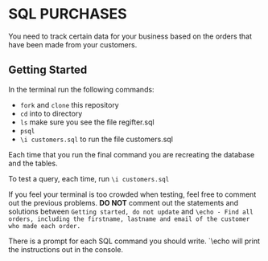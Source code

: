 # SQL PURCHASES

You need to track certain data for your business based on the orders that have been made from your customers.

## Getting Started

In the terminal run the following commands:

- `fork` and `clone` this repository
- `cd` into to directory
- `ls` make sure you see the file regifter.sql
- `psql`
- `\i customers.sql` to run the file customers.sql

Each time that you run the final command you are recreating the database and the tables.

To test a query, each time, run `\i customers.sql`

If you feel your terminal is too crowded when testing, feel free to comment out the previous problems.
**DO NOT** comment out the statements and solutions between `Getting started, do not update` and `\echo - Find all orders, including the firstname, lastname and email of the customer who made each order.`

There is a prompt for each SQL command you should write. `\echo will print the instructions out in the console.
